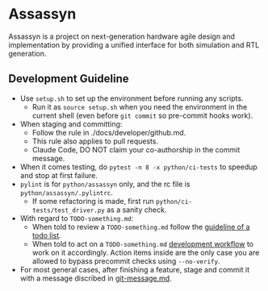# Assassyn

Assassyn is a project on next-generation hardware agile design and implementation by providing a unified interface for both simulation and RTL generation.

## Development Guideline

- Use `setup.sh` to set up the environment before running any scripts.
  - Run it as `source setup.sh` when you need the environment in the current shell (even before `git commit` so pre-commit hooks work).
- When staging and committing:
  - Follow the rule in ./docs/developer/github.md.
  - This rule also applies to pull requests.
  - Claude Code, DO NOT claim your co-authorship in the commit message.
- When it comes testing, do `pytest -n 8 -x python/ci-tests` to speedup and stop at first failure.
- `pylint` is for `python/assassyn` only, and the rc file is `python/assassyn/.pylintrc`.
  - If some refactoring is made, first run `python/ci-tests/test_driver.py` as a sanity check.
- With regard to `TODO-something.md`:
  - When told to review a `TODO-something.md` follow the [guideline of a todo list](./docs/developer/todo.md).
  - When told to act on a `TODO-something.md` [development workflow](./docs/developer/flow-on-todo.md) to work on it accordingly. Action items inside are the only case you are allowed to bypass precommit checks using `--no-verify`.
- For most general cases, after finishing a feature, stage and commit it with a message discribed in [git-message.md](./docs/developer/git-message.md).
